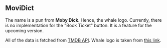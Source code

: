 ## MoviDict

The name is a pun from **Moby Dick**. Hence, the whale logo.
Currently, there is no implementation for the "Book Ticket" button. It is a feature for the upcoming version.

All of the data is fetched from [TMDB API](https://www.themoviedb.org/).
Whale logo is taken from [this link](https://www.behance.net/gallery/65428355/Ocean-Whale-Logo).
